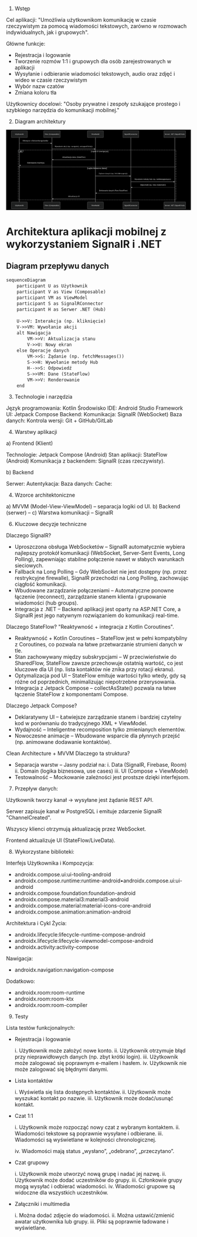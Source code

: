 1. Wstęp

Cel aplikacji: "Umożliwia użytkownikom komunikację w czasie rzeczywistym za pomocą wiadomości tekstowych, zarówno w rozmowach indywidualnych, jak i grupowych".

Główne funkcje:

- Rejestracja i logowanie
- Tworzenie rozmów 1:1 i grupowych dla osób zarejestrowanych w aplikacji
- Wysyłanie i odbieranie wiadomości tekstowych, audio oraz zdjęć i wideo w czasie rzeczywistym
- Wybór nazw czatów
- Zmiana koloru tła

Użytkownicy docelowi: "Osoby prywatne i zespoły szukające prostego i szybkiego narzędzia do komunikacji mobilnej."

2. Diagram architektury
   
![Diagram](diagram1.png)

# Architektura aplikacji mobilnej z wykorzystaniem SignalR i .NET

## Diagram przepływu danych
```mermaid
sequenceDiagram
    participant U as Użytkownik
    participant V as View (Composable)
    participant VM as ViewModel
    participant S as SignalRConnector
    participant H as Serwer .NET (Hub)

    U->>V: Interakcja (np. kliknięcie)
    V->>VM: Wywołanie akcji
    alt Nawigacja
        VM->>V: Aktualizacja stanu
        V->>U: Nowy ekran
    else Operacje danych
        VM->>S: Żądanie (np. fetchMessages())
        S->>H: Wywołanie metody Hub
        H-->>S: Odpowiedź
        S->>VM: Dane (StateFlow)
        VM->>V: Renderowanie
    end
```

3. Technologie i narzędzia

Język programowania: Kotlin
Środowisko IDE: Android Studio
Framework UI: Jetpack Compose
Backend: 
Komunikacja: SignalR (WebSocket)
Baza danych: 
Kontrola wersji: Git + GitHub/GitLab

4. Warstwy aplikacji

a) Frontend (Klient)

Technologie: Jetpack Compose (Android)
Stan aplikacji: StateFlow (Android)
Komunikacja z backendem: SignalR (czas rzeczywisty).

b) Backend

Serwer: 
Autentykacja:
Baza danych: 
Cache: 

4. Wzorce architektoniczne

a) MVVM (Model-View-ViewModel) – separacja logiki od UI.
b) Backend (serwer) – 
c) Warstwa komunikacji –  SignalR

6. Kluczowe decyzje techniczne
   
Dlaczego SignalR? 
- Uproszczona obsługa WebSocketów – SignalR automatycznie wybiera najlepszy protokół komunikacji (WebSocket, Server-Sent Events, Long Polling), zapewniając stabilne połączenie nawet w słabych warunkach sieciowych.
- Fallback na Long Polling – Gdy WebSocket nie jest dostępny (np. przez restrykcyjne firewalle), SignalR przechodzi na Long Polling, zachowując ciągłość komunikacji.
- Wbudowane zarządzanie połączeniami – Automatyczne ponowne łączenie (reconnect), zarządzanie stanem klienta i grupowanie wiadomości (hub groups).
- Integracja z .NET – Backend aplikacji jest oparty na ASP.NET Core, a SignalR jest jego natywnym rozwiązaniem do komunikacji real-time.

Dlaczego StateFlow? "Reaktywność + integracja z Kotlin Coroutines".
- Reaktywność + Kotlin Coroutines – StateFlow jest w pełni kompatybilny z Coroutines, co pozwala na łatwe przetwarzanie strumieni danych w tle.
- Stan zachowywany między subskrypcjami – W przeciwieństwie do SharedFlow, StateFlow zawsze przechowuje ostatnią wartość, co jest kluczowe dla UI (np. lista kontaktów nie znika przy rotacji ekranu).
- Optymalizacja pod UI – StateFlow emituje wartości tylko wtedy, gdy są różne od poprzednich, minimalizując niepotrzebne przerysowania.
- Integracja z Jetpack Compose – collectAsState() pozwala na łatwe łączenie StateFlow z komponentami Compose.

Dlaczego Jetpack Compose?
- Deklaratywny UI – Łatwiejsze zarządzanie stanem i bardziej czytelny kod w porównaniu do tradycyjnego XML + ViewModel.
- Wydajność – Inteligentne recomposition tylko zmienianych elementów.
- Nowoczesne animacje – Wbudowane wsparcie dla płynnych przejść (np. animowane dodawanie kontaktów).

Clean Architecture + MVVM
Dlaczego ta struktura?
- Separacja warstw – Jasny podział na:
    i. Data (SignalR, Firebase, Room)
    ii. Domain (logika biznesowa, use cases)
    iii. UI (Compose + ViewModel)
- Testowalność – Mockowanie zależności jest prostsze dzięki interfejsom.

7. Przepływ danych:
   
Użytkownik tworzy kanał → wysyłane jest żądanie REST API.

Serwer zapisuje kanał w PostgreSQL i emituje zdarzenie SignalR "ChannelCreated".

Wszyscy klienci otrzymują aktualizację przez WebSocket.

Frontend aktualizuje UI (StateFlow/LiveData).

8. Wykorzystane biblioteki:

Interfejs Użytkownika i Kompozycja:

- androidx.compose.ui:ui-tooling-android
- androidx.compose.runtime:runtime-android•androidx.compose.ui:ui-android
- androidx.compose.foundation:foundation-android
- androidx.compose.material3:material3-android
- androidx.compose.material:material-icons-core-android 
- androidx.compose.animation:animation-android

Architektura i Cykl Życia:

- androidx.lifecycle:lifecycle-runtime-compose-android
- androidx.lifecycle:lifecycle-viewmodel-compose-android
- androidx.activity:activity-compose

Nawigacja:

- androidx.navigation:navigation-compose

Dodatkowo:

- androidx.room:room-runtime
- androidx.room:room-ktx 
- androidx.room:room-compiler
  
9. Testy

  Lista testów funkcjonalnych:
  
   -  Rejestracja i logowanie
    
       i. Użytkownik może założyć nowe konto.
       ii. Użytkownik otrzymuje błąd przy nieprawidłowych danych (np. zbyt krótki login).
       iii. Użytkownik może zalogować się poprawnym e-mailem i hasłem.
       iv. Użytkownik nie może zalogować się błędnymi danymi.

   - Lista kontaktów
    
       i. Wyświetla się lista dostępnych kontaktów.
       ii. Użytkownik może wyszukać kontakt po nazwie.
       iii. Użytkownik może dodać/usunąć kontakt.

   - Czat 1:1
    
       i. Użytkownik może rozpocząć nowy czat z wybranym kontaktem.
       ii. Wiadomości tekstowe są poprawnie wysyłane i odbierane.
       iii. Wiadomości są wyświetlane w kolejności chronologicznej.
      
       iv. Wiadomości mają status „wysłano”, „odebrano”, „przeczytano”.

   - Czat grupowy
    
       i. Użytkownik może utworzyć nową grupę i nadać jej nazwę.
       ii. Użytkownik może dodać uczestników do grupy.
       iii. Członkowie grupy mogą wysyłać i odbierać wiadomości.
       iv. Wiadomości grupowe są widoczne dla wszystkich uczestników.

   - Załączniki i multimedia
    
       i. Można dodać zdjęcie do wiadomości.
       ii. Można ustawić/zmienić awatar użytkownika lub grupy.
       iii. Pliki są poprawnie ładowane i wyświetlane.
